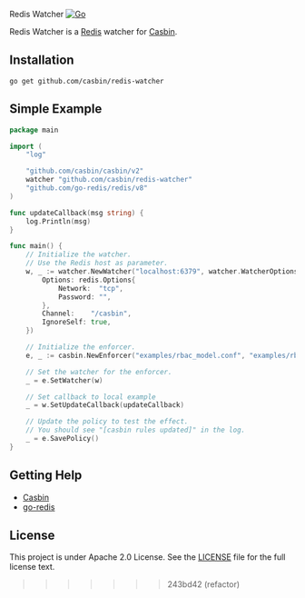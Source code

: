 Redis Watcher [![Go](https://github.com/casbin/redis-watcher/actions/workflows/ci.yml/badge.svg)](https://github.com/casbin/redis-watcher/actions/workflows/ci.yml)

Redis Watcher is a [Redis](http://redis.io) watcher for [Casbin](https://github.com/casbin/casbin).

## Installation

    go get github.com/casbin/redis-watcher

## Simple Example

```go
package main

import (
	"log"

	"github.com/casbin/casbin/v2"
	watcher "github.com/casbin/redis-watcher"
	"github.com/go-redis/redis/v8"
)

func updateCallback(msg string) {
	log.Println(msg)
}

func main() {
	// Initialize the watcher.
	// Use the Redis host as parameter.
	w, _ := watcher.NewWatcher("localhost:6379", watcher.WatcherOptions{
		Options: redis.Options{
			Network:  "tcp",
			Password: "",
		},
		Channel:    "/casbin",
		IgnoreSelf: true,
	})

	// Initialize the enforcer.
	e, _ := casbin.NewEnforcer("examples/rbac_model.conf", "examples/rbac_policy.csv")

	// Set the watcher for the enforcer.
	_ = e.SetWatcher(w)

	// Set callback to local example
	_ = w.SetUpdateCallback(updateCallback)

	// Update the policy to test the effect.
	// You should see "[casbin rules updated]" in the log.
	_ = e.SavePolicy()
}

```

## Getting Help

- [Casbin](https://github.com/casbin/casbin)
- [go-redis](https://github.com/go-redis/redis)

## License

This project is under Apache 2.0 License. See the [LICENSE](LICENSE) file for the full license text.
>>>>>>> 243bd42 (refactor)
